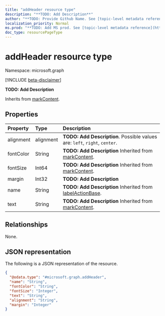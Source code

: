 ```yaml
---
title: "addHeader resource type"
description: "**TODO: Add Description**"
author: "**TODO: Provide Github Name. See [topic-level metadata reference](https://msgo.azurewebsites.net/add/document/guidelines/metadata.html#topic-level-metadata)**"
localization_priority: Normal
ms.prod: "**TODO: Add MS prod. See [topic-level metadata reference](https://msgo.azurewebsites.net/add/document/guidelines/metadata.html#topic-level-metadata)**"
doc_type: resourcePageType
---
```


# addHeader resource type

Namespace: microsoft.graph

[!INCLUDE [beta-disclaimer](../../includes/beta-disclaimer.md)]

**TODO: Add Description**


Inherits from [markContent](../resources/markcontent.md).

## Properties
|Property|Type|Description|
|:---|:---|:---|
|alignment|alignment|**TODO: Add Description**. Possible values are: `left`, `right`, `center`.|
|fontColor|String|**TODO: Add Description** Inherited from [markContent](../resources/markcontent.md).|
|fontSize|Int64|**TODO: Add Description** Inherited from [markContent](../resources/markcontent.md).|
|margin|Int32|**TODO: Add Description**|
|name|String|**TODO: Add Description** Inherited from [labelActionBase](../resources/labelactionbase.md).|
|text|String|**TODO: Add Description** Inherited from [markContent](../resources/markcontent.md).|

## Relationships
None.

## JSON representation
The following is a JSON representation of the resource.
<!-- {
  "blockType": "resource",
  "@odata.type": "microsoft.graph.addHeader"
}
-->
``` json
{
  "@odata.type": "#microsoft.graph.addHeader",
  "name": "String",
  "fontColor": "String",
  "fontSize": "Integer",
  "text": "String",
  "alignment": "String",
  "margin": "Integer"
}
```

